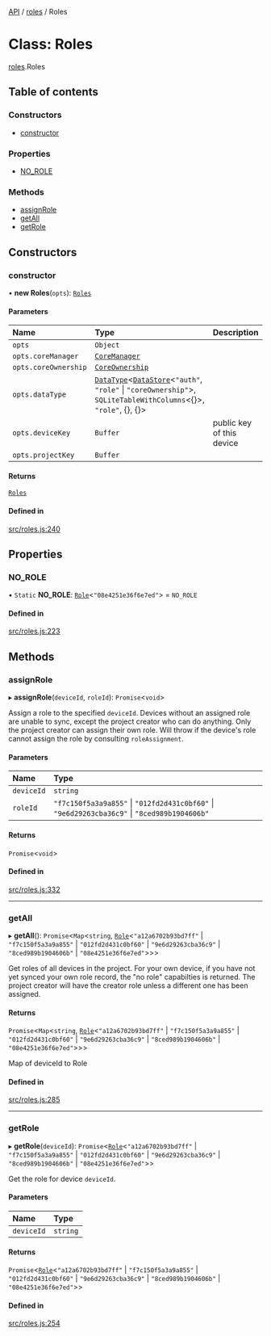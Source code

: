 [API](../README.md) / [roles](../modules/roles.md) / Roles

# Class: Roles

[roles](../modules/roles.md).Roles

## Table of contents

### Constructors

- [constructor](roles.Roles.md#constructor)

### Properties

- [NO\_ROLE](roles.Roles.md#no_role)

### Methods

- [assignRole](roles.Roles.md#assignrole)
- [getAll](roles.Roles.md#getall)
- [getRole](roles.Roles.md#getrole)

## Constructors

### constructor

• **new Roles**(`opts`): [`Roles`](roles.Roles.md)

#### Parameters

| Name | Type | Description |
| :------ | :------ | :------ |
| `opts` | `Object` |  |
| `opts.coreManager` | [`CoreManager`](core_manager.CoreManager.md) |  |
| `opts.coreOwnership` | [`CoreOwnership`](core_ownership.CoreOwnership.md) |  |
| `opts.dataType` | [`DataType`](datatype-1.DataType.md)\<[`DataStore`](datastore.DataStore.md)\<``"auth"``, ``"role"`` \| ``"coreOwnership"``\>, `SQLiteTableWithColumns`\<{}\>, ``"role"``, {}, {}\> |  |
| `opts.deviceKey` | `Buffer` | public key of this device |
| `opts.projectKey` | `Buffer` |  |

#### Returns

[`Roles`](roles.Roles.md)

#### Defined in

[src/roles.js:240](https://github.com/digidem/mapeo-core-next/blob/53dc843a45bb963f7a880f5f7973107d5b1fb99c/src/roles.js#L240)

## Properties

### NO\_ROLE

▪ `Static` **NO\_ROLE**: [`Role`](../interfaces/roles.Role.md)\<``"08e4251e36f6e7ed"``\> = `NO_ROLE`

#### Defined in

[src/roles.js:223](https://github.com/digidem/mapeo-core-next/blob/53dc843a45bb963f7a880f5f7973107d5b1fb99c/src/roles.js#L223)

## Methods

### assignRole

▸ **assignRole**(`deviceId`, `roleId`): `Promise`\<`void`\>

Assign a role to the specified `deviceId`. Devices without an assigned role
are unable to sync, except the project creator who can do anything. Only
the project creator can assign their own role. Will throw if the device's
role cannot assign the role by consulting `roleAssignment`.

#### Parameters

| Name | Type |
| :------ | :------ |
| `deviceId` | `string` |
| `roleId` | ``"f7c150f5a3a9a855"`` \| ``"012fd2d431c0bf60"`` \| ``"9e6d29263cba36c9"`` \| ``"8ced989b1904606b"`` |

#### Returns

`Promise`\<`void`\>

#### Defined in

[src/roles.js:332](https://github.com/digidem/mapeo-core-next/blob/53dc843a45bb963f7a880f5f7973107d5b1fb99c/src/roles.js#L332)

___

### getAll

▸ **getAll**(): `Promise`\<`Map`\<`string`, [`Role`](../interfaces/roles.Role.md)\<``"a12a6702b93bd7ff"`` \| ``"f7c150f5a3a9a855"`` \| ``"012fd2d431c0bf60"`` \| ``"9e6d29263cba36c9"`` \| ``"8ced989b1904606b"`` \| ``"08e4251e36f6e7ed"``\>\>\>

Get roles of all devices in the project. For your own device, if you have
not yet synced your own role record, the "no role" capabilties is
returned. The project creator will have the creator role unless a
different one has been assigned.

#### Returns

`Promise`\<`Map`\<`string`, [`Role`](../interfaces/roles.Role.md)\<``"a12a6702b93bd7ff"`` \| ``"f7c150f5a3a9a855"`` \| ``"012fd2d431c0bf60"`` \| ``"9e6d29263cba36c9"`` \| ``"8ced989b1904606b"`` \| ``"08e4251e36f6e7ed"``\>\>\>

Map of deviceId to Role

#### Defined in

[src/roles.js:285](https://github.com/digidem/mapeo-core-next/blob/53dc843a45bb963f7a880f5f7973107d5b1fb99c/src/roles.js#L285)

___

### getRole

▸ **getRole**(`deviceId`): `Promise`\<[`Role`](../interfaces/roles.Role.md)\<``"a12a6702b93bd7ff"`` \| ``"f7c150f5a3a9a855"`` \| ``"012fd2d431c0bf60"`` \| ``"9e6d29263cba36c9"`` \| ``"8ced989b1904606b"`` \| ``"08e4251e36f6e7ed"``\>\>

Get the role for device `deviceId`.

#### Parameters

| Name | Type |
| :------ | :------ |
| `deviceId` | `string` |

#### Returns

`Promise`\<[`Role`](../interfaces/roles.Role.md)\<``"a12a6702b93bd7ff"`` \| ``"f7c150f5a3a9a855"`` \| ``"012fd2d431c0bf60"`` \| ``"9e6d29263cba36c9"`` \| ``"8ced989b1904606b"`` \| ``"08e4251e36f6e7ed"``\>\>

#### Defined in

[src/roles.js:254](https://github.com/digidem/mapeo-core-next/blob/53dc843a45bb963f7a880f5f7973107d5b1fb99c/src/roles.js#L254)

